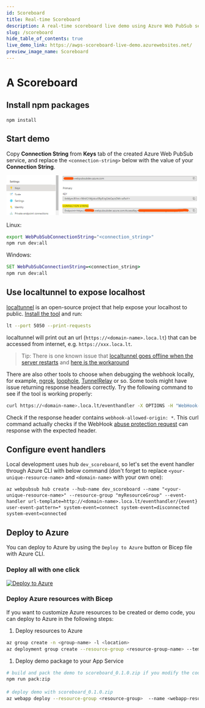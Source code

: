 ```yaml
---
id: Scoreboard
title: Real-time Scoreboard
description: A real-time scoreboard live demo using Azure Web PubSub service
slug: /scoreboard
hide_table_of_contents: true
live_demo_link: https://awps-scoreboard-live-demo.azurewebsites.net/
preview_image_name: Scoreboard
---
```


# A Scoreboard

## Install npm packages
```
npm install
```

## Start demo

Copy **Connection String** from **Keys** tab of the created Azure Web PubSub service, and replace the `<connection-string>` below with the value of your **Connection String**.

![Connection String](./../../../docs/images/portal_conn.png)

Linux:

```bash
export WebPubSubConnectionString="<connection_string>"
npm run dev:all
```

Windows:

```cmd
SET WebPubSubConnectionString=<connection_string>
npm run dev:all
```

## Use localtunnel to expose localhost

[localtunnel](https://github.com/localtunnel/localtunnel) is an open-source project that help expose your localhost to public. [Install the tool](https://github.com/localtunnel/localtunnel#installation) and run:

```bash
lt --port 5050 --print-requests
```

localtunnel will print out an url (`https://<domain-name>.loca.lt`) that can be accessed from internet, e.g. `https://xxx.loca.lt`.

> Tip:
> There is one known issue that [localtunnel goes offline when the server restarts](https://github.com/localtunnel/localtunnel/issues/466) and [here is the workaround](https://github.com/localtunnel/localtunnel/issues/466#issuecomment-1030599216)

There are also other tools to choose when debugging the webhook locally, for example, [ngrok](​https://ngrok.com/), [loophole](https://loophole.cloud/docs/), [TunnelRelay](https://github.com/OfficeDev/microsoft-teams-tunnelrelay) or so. Some tools might have issue returning response headers correctly. Try the following command to see if the tool is working properly:

```bash
curl https://<domain-name>.loca.lt/eventhandler -X OPTIONS -H "WebHook-Request-Origin: *" -H "ce-awpsversion: 1.0" --ssl-no-revoke -i
```

Check if the response header contains `webhook-allowed-origin: *`. This curl command actually checks if the WebHook [abuse protection request](https://docs.microsoft.com/azure/azure-web-pubsub/reference-cloud-events#webhook-validation) can response with the expected header.

## Configure event handlers

Local development uses hub `dev_scoreboard`, so let's set the event handler through Azure CLI with below command (don't forget to replace `<your-unique-resource-name>` and `<domain-name>` with your own one):

```azurecli
az webpubsub hub create --hub-name dev_scoreboard --name "<your-unique-resource-name>" --resource-group "myResourceGroup" --event-handler url-template=http://<domain-name>.loca.lt/eventhandler/{event} user-event-pattern=* system-event=connect system-event=disconnected system-event=connected
```

## Deploy to Azure

You can deploy to Azure by using the `Deploy to Azure` button or Bicep file with Azure CLI.

### Deploy all with one click

[![Deploy to Azure](https://aka.ms/deploytoazurebutton)](https://portal.azure.com/#create/Microsoft.Template/uri/https%3A%2F%2Flivedemopackages.blob.core.windows.net%2Ftemplate%2Fscoreboard-deploy.json)

### Deploy Azure resources with Bicep

If you want to customize Azure resources to be created or demo code, you can deploy to Azure in the following steps:

1. Deploy resources to Azure

```bash
az group create -n <group-name> -l <location>
az deployment group create --resource-group <resource-group-name> --template-file ./deploy/deploy.bicep
```

1. Deploy demo package to your App Service

```bash
# build and pack the demo to scoreboard_0.1.0.zip if you modify the code
npm run pack:zip

# deploy demo with scoreboard_0.1.0.zip
az webapp deploy --resource-group <resource-group>  --name <webapp-resource-name>  --src-path  ./scoreboard_0.1.0.zip --type zip
```
